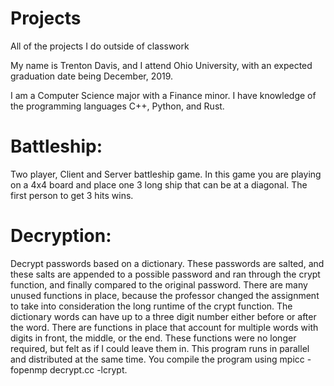 # Projects
All of the projects I do outside of classwork

My name is Trenton Davis, and I attend Ohio University, with an expected graduation date being December, 2019.

I am a Computer Science major with a Finance minor. I have knowledge of the programming languages C++, Python, and Rust.

# Battleship:

  Two player, Client and Server battleship game. In this game you are playing on a 4x4 board and place one 3 long ship that can be at a diagonal. The first person to get 3 hits wins.

# Decryption:

  Decrypt passwords based on a dictionary. These passwords are salted, and these salts are appended to a possible password and ran through the crypt function, and finally compared to the original password. There are many unused functions in place, because the professor changed the assignment to take into consideration the long runtime of the crypt function. The dictionary words can have up to a three digit number either before or after the word. There are functions in place that account for multiple words with digits in front, the middle, or the end. These functions were no longer required, but felt as if I could leave them in. This program runs in parallel and distributed at the same time. You compile the program using mpicc -fopenmp decrypt.cc -lcrypt.
